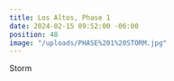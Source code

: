 ```yaml
---
title: Los Altos, Phase 1
date: 2024-02-15 09:52:00 -06:00
position: 48
image: "/uploads/PHASE%201%20STORM.jpg"
---
```


Storm